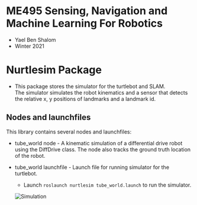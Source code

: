 # ME495 Sensing, Navigation and Machine Learning For Robotics
* Yael Ben Shalom
* Winter 2021


# Nurtlesim Package
* This package stores the simulator for the turtlebot and SLAM.<br>
The simulator simulates the robot kinematics and a sensor that detects the relative x, y positions of landmarks and a landmark id.


## Nodes and launchfiles
This library contains several nodes and launchfiles:
- tube_world node - A kinematic simulation of a differential drive robot using the DiffDrive class. The node also tracks the ground truth location of the robot.

- tube_world launchfile - Launch file for running simulator for the turtlebot.
    * Launch `roslaunch nurtlesim tube_world.launch` to run the simulator.



    ![Simulation](https://github.com/ME495-Navigation/assignment-YaelBenShalom/blob/master/nurtlesim/videos/Task_G.gif)